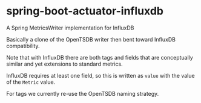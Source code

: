 # spring-boot-actuator-influxdb
A Spring MetricsWriter implementation for InfluxDB

Basically a clone of the OpenTSDB writer then bent toward InfluxDB compatibility.

Note that with InfluxDB there are both tags and fields that are conceptually similar
and yet extensions to standard metrics.

InfluxDB requires at least one field, so this is written as `value` with the value of the `Metric` value.

For tags we currently re-use the OpenTSDB naming strategy.
